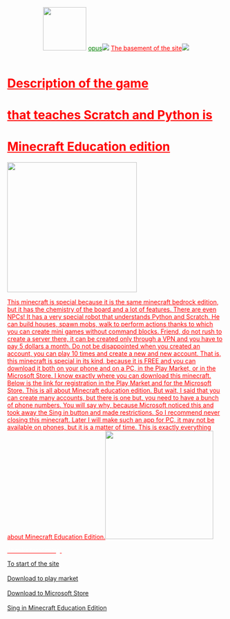 <html>
    <title>Description of the game Minecraft Education edition</title>
    <header id="start">
        <link href="style.css" rel="stylesheet">
        <img src="https://encrypted-tbn0.gstatic.com/images?q=tbn:ANd9GcSOVu03XZHL10Dd7xUq9m_KvYS0sfL7Yyynsg&usqp=CAU" height="100px">
        <a class="aw" href="#opus" style="color: green;">opus<img class="gif"src="https://www.chunkbase.com/img/gallery/compendium_400.png"></a>
        <a class="aw" href="#footer" style="color: red;">The basement of the site<img class="gif"src="https://encrypted-tbn0.gstatic.com/images?q=tbn:ANd9GcTRFDQERc8927nx2sQ7JpQkdN65kw2K3Q-QYg&amp;usqp=CAU"</a>
    </header>
    <body>
        <h1 class="h1">Description of the game</h1>
        <h1 class="h1">that teaches Scratch and Python is</h1>
        <h1 class="h1">Minecraft Education edition</h1>
        <img src="https://cdn.mos.cms.futurecdn.net/mEgH3Mdp6uyBLixzxPfFQh.jpg" height="300px">
            <p class="p"id="opus">This minecraft is special because it is the same minecraft bedrock edition, but it has the chemistry of the board and a lot of features.
            There are even NPCs! It has a very special robot that understands Python and Scratch. 
            He can build houses, spawn mobs, walk to perform actions thanks to which you can create mini games without command blocks. 
            Friend, do not rush to create a server there, it can be created only through a VPN and you have to pay 5 dollars a month. 
            Do not be disappointed when you created an account, you can play 10 times and create a new and new account. 
            That is, this minecraft is special in its kind, because it is FREE and you can download it both on your phone and on a PC, in the Play Market, or in the Microsoft Store. 
            I know exactly where you can download this minecraft. 
            Below is the link for registration in the Play Market and for the Microsoft Store. 
            This is all about Minecraft education edition. 
            But wait, I said that you can create many accounts, but there is one but, you need to have a bunch of phone numbers. 
            You will say why, because Microsoft noticed this and took away the Sing in button and made restrictions. 
            So I recommend never closing this minecraft. 
            Later I will make such an app for PC, it may not be available on phones, but it is a matter of time. 
            This is exactly everything about Minecraft Education Edition.<img src="https://top-mmo.fr/wp-content/uploads/2022/09/5fe627dd-minecraft.jpg"height="250px"></p>
        </body>
        <footer class="footerd" id="footer">
            <p style="color: white;">Thanks for viziting!</p>
            <a class="aq" href="#start">To start of the site</a>
            </br>
            </br>
            <a class="an" href="https://play.google.com/store/apps/details?id=com.mojang.minecraftedu&hl=ru&gl=US">Download to play market</a>
            </br>
            </br>
            <a class="an" href="https://www.microsoft.com/store/productid/9NBLGGH4R2R6?ocid=pdpshare">Download to Microsoft Store</a>
            </br>
            </br>
            <a class="an" href="https://signup.microsoft.com/get-started/signup?isAdminSignup=true&client-request-id=160c325d-f5e7-4f0c-9290-40792ecf4979&products=ed55d69e-0d7b-41e4-9e25-d0891565cd56&ali=1&brandingId=28b276fb-d2a0-4379-a7c0-57dce33da0f9">Sing in Minecraft Education Edition</a>
        </footer>
</html>
